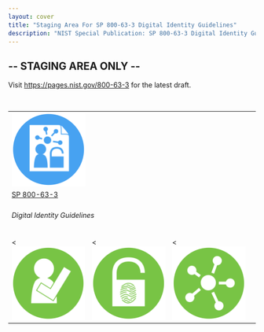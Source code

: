 ```yaml
---
layout: cover
title: "Staging Area For SP 800-63-3 Digital Identity Guidelines"
description: "NIST Special Publication: SP 800-63-3 Digital Identity Guidelines"
---
```

<section class="home home-title" markdown="1">

# -- STAGING AREA ONLY --

Visit <https://pages.nist.gov/800-63-3> for the latest draft.  <br><br>


</section>
<section class="home home-about" markdown="1">
<div class="section-container" markdown="1">

<table class="authors text-center">
<table class="authors">
  <tr><td colspan="3"><a href="sp800-63-3.html"><img src="assets/63.png" alt="SP 800-63-3" width="150px" height="150px"></a></td></tr>
  <tr><td colspan="3"><a href="sp800-63-3.html">SP 800-63-3</a></td></tr>
  <tr><td colspan="3"><h6>Digital Identity Guidelines</h6><td></tr>
  <tr>
    <td><<a href="sp800-63a.html"><img src="assets/63a.png" alt="SP 800-63A" width="150px" height="150px"></a></td>
    <td><<a href="sp800-63b.html"><img src="assets/63b.png" alt="SP 800-63B" width="150px" height="150px"></a></td>
    <td><<a href="sp800-63c.html"><img src="assets/63c.png" alt="SP 800-63C" width="150px" height="150px"></a></td>
</table>


<!--
<div class="text-center" markdown="1">

</div>
</div>

<div class="section-container" markdown="1">
<div class="text-center" markdown="1">
<ul class="audiences">
<li>
  <div>

  </div>
  <h3><a href="sp800-63a.html">SP 800-63A</a></h3>
  <h6>Enrollment & Identity Proofing</h6>
</li>
<li>
  <div>

  </div>
  <h3><a href="sp800-63b.html">SP 800-63B</a></h3>
  <h6>Authentication & Lifecycle Management</h6>
</li>
<li>
  <div>

  </div>
  <h3><a href="sp800-63c.html">SP 800-63C</a></h3>
  <h6>Federation & Assertions</h6>
</li>
</ul>
</div>-->
</div>

</section>
